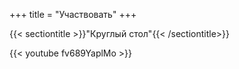 +++
title = "Участвовать"
+++

{{< sectiontitle >}}"Круглый стол"{{< /sectiontitle>}}

{{< youtube fv689YaplMo >}}